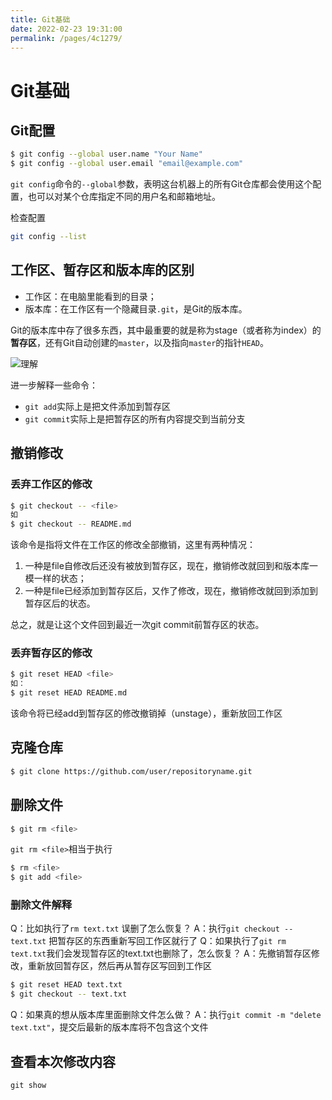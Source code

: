 ```yaml
---
title: Git基础
date: 2022-02-23 19:31:00
permalink: /pages/4c1279/
---
```

# Git基础

## Git配置

```bash
$ git config --global user.name "Your Name"
$ git config --global user.email "email@example.com"
```

`git config`命令的`--global`参数，表明这台机器上的所有Git仓库都会使用这个配置，也可以对某个仓库指定不同的用户名和邮箱地址。

检查配置

```bash
git config --list
```


## 工作区、暂存区和版本库的区别
- 工作区：在电脑里能看到的目录；
- 版本库：在工作区有一个隐藏目录`.git`，是Git的版本库。  

Git的版本库中存了很多东西，其中最重要的就是称为stage（或者称为index）的**暂存区**，还有Git自动创建的`master`，以及指向`master`的指针`HEAD`。

![理解](https://image-cl.oss-cn-nanjing.aliyuncs.com/img/0)

进一步解释一些命令：
- `git add`实际上是把文件添加到暂存区
- `git commit`实际上是把暂存区的所有内容提交到当前分支
## 撤销修改
### 丢弃工作区的修改
```bash
$ git checkout -- <file>
如
$ git checkout -- README.md
```
该命令是指将文件在工作区的修改全部撤销，这里有两种情况：
1. 一种是file自修改后还没有被放到暂存区，现在，撤销修改就回到和版本库一模一样的状态；
2. 一种是file已经添加到暂存区后，又作了修改，现在，撤销修改就回到添加到暂存区后的状态。

总之，就是让这个文件回到最近一次git commit前暂存区的状态。

### 丢弃暂存区的修改
```bash
$ git reset HEAD <file>
如：
$ git reset HEAD README.md
```

该命令将已经add到暂存区的修改撤销掉（unstage），重新放回工作区


## 克隆仓库

```bash
$ git clone https://github.com/user/repositoryname.git
```

## 删除文件

```bash
$ git rm <file>
```

`git rm <file>`相当于执行

```bash
$ rm <file>
$ git add <file>
```

### 删除文件解释
Q：比如执行了`rm text.txt` 误删了怎么恢复？
A：执行`git checkout -- text.txt` 把暂存区的东西重新写回工作区就行了
Q：如果执行了`git rm text.txt`我们会发现暂存区的text.txt也删除了，怎么恢复？
A：先撤销暂存区修改，重新放回暂存区，然后再从暂存区写回到工作区

```bash
$ git reset HEAD text.txt
$ git checkout -- text.txt
```
Q：如果真的想从版本库里面删除文件怎么做？
A：执行`git commit -m "delete text.txt"`，提交后最新的版本库将不包含这个文件

## 查看本次修改内容
`git show`